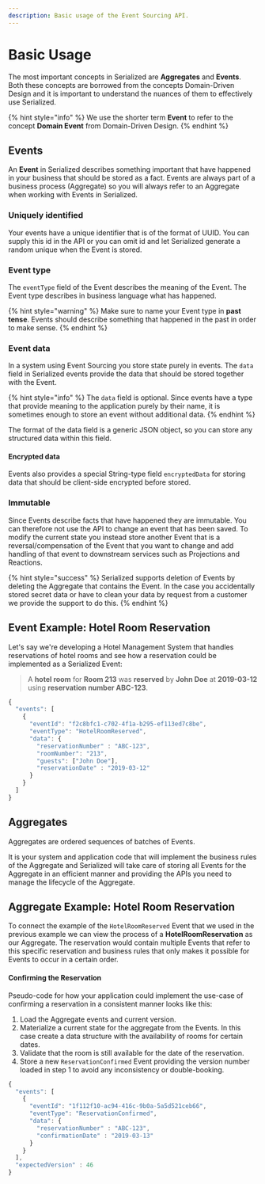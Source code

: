 ```yaml
---
description: Basic usage of the Event Sourcing API.
---
```


# Basic Usage

The most important concepts in Serialized are **Aggregates** and **Events**. Both these concepts are borrowed from the concepts Domain-Driven Design and it is important to understand the nuances of them to effectively use Serialized.

{% hint style="info" %}
We use the shorter term **Event** to refer to the concept **Domain Event** from Domain-Driven Design.
{% endhint %}

## Events

An **Event** in Serialized describes something important that have happened in your business that should be stored as a fact. Events are always part of a business process \(Aggregate\) so you will always refer to an Aggregate when working with Events in Serialized.

### Uniquely identified

Your events have a unique identifier that is of the format of UUID. You can supply this id in the API or you can omit id and let Serialized generate a random unique when the Event is stored.

### Event type

The `eventType` field of the Event describes the meaning of the Event. The Event type describes in business language what has happened.

{% hint style="warning" %}
Make sure to name your Event type in **past tense**. Events should describe something that happened in the past in order to make sense.
{% endhint %}

### Event data

In a system using Event Sourcing you store state purely in events. The `data` field in Serialized events provide the data that should be stored together with the Event.

{% hint style="info" %}
The `data` field is optional. Since events have a type that provide meaning to the application purely by their name, it is sometimes enough to store an event without additional data.
{% endhint %}

The format of the data field is a generic JSON object, so you can store any structured data within this field.

#### Encrypted data

Events also provides a special String-type field `encryptedData` for storing data that should be client-side encrypted before stored.

### Immutable

Since Events describe facts that have happened they are immutable. You can therefore not use the API to change an event that has been saved. To modify the current state you instead store another Event that is a reversal/compensation of the Event that you want to change and add handling of that event to downstream services such as Projections and Reactions.

{% hint style="success" %}
Serialized supports deletion of Events by deleting the Aggregate that contains the Event. In the case you accidentally stored secret data or have to clean your data by request from a customer we provide the support to do this.
{% endhint %}

## Event Example: Hotel Room Reservation

Let's say we're developing a Hotel Management System that handles reservations of hotel rooms and see how a reservation could be implemented as a Serialized Event:

> A **hotel room** for **Room 213** was **reserved** by **John Doe** at **2019-03-12** using **reservation number ABC-123**.

```javascript
{
  "events": [
    {
      "eventId": "f2c8bfc1-c702-4f1a-b295-ef113ed7c8be",
      "eventType": "HotelRoomReserved",
      "data": {
        "reservationNumber" : "ABC-123",
        "roomNumber": "213",
        "guests": ["John Doe"],
        "reservationDate" : "2019-03-12"
      }
    }
  ]
}
```

## Aggregates

Aggregates are ordered sequences of batches of Events.

It is your system and application code that will implement the business rules of the Aggregate and Serialized will take care of storing all Events for the Aggregate in an efficient manner and providing the APIs you need to manage the lifecycle of the Aggregate.

## Aggregate Example: Hotel Room Reservation

To connect the example of the `HotelRoomReserved` Event that we used in the previous example we can view the process of a **HotelRoomReservation** as our Aggregate. The reservation would contain multiple Events that refer to this specific reservation and business rules that only makes it possible for Events to occur in a certain order.

#### Confirming the Reservation

Pseudo-code for how your application could implement the use-case of confirming a reservation in a consistent manner looks like this:

1. Load the Aggregate events and current version.
2. Materialize a current state for the aggregate from the Events. In this case create a data structure with the availability of rooms for certain dates.
3. Validate that the room is still available for the date of the reservation.
4. Store a new `ReservationConfirmed` Event providing the version number loaded in step 1 to avoid any inconsistency or double-booking.

```javascript
{
  "events": [
    {
      "eventId": "1f112f10-ac94-416c-9b0a-5a5d521ceb66",
      "eventType": "ReservationConfirmed",
      "data": {
        "reservationNumber" : "ABC-123",
        "confirmationDate" : "2019-03-13"
      }
    }
  ],
  "expectedVersion" : 46
}
```

